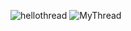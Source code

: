 ![hellothread](https://user-images.githubusercontent.com/55953775/103390038-36ddc280-4b4d-11eb-9a1f-97bd397e0686.PNG)
![MyThread](https://user-images.githubusercontent.com/55953775/103390040-380eef80-4b4d-11eb-8728-22e41c18abb6.PNG)
